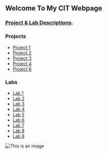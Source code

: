 ## Welcome To My CIT Webpage



### [Project & Lab Descriptions](https://pages.github.com/).

### Projects
- [Project 1]()
- [Project 2]()
- [Project 3]()
- [Project 4]()
- [Project 6]()

### Labs
- [Lab 1]()
- [Lab 2]()
- [Lab 3]()
- [Lab 4]()
- [Lab 5]()
- [Lab 6]()
- [Lab 7]()
- [Lab 8]()
- [Lab 9]()

![This is an image](https://unsplash.com/photos/klMii3cR9iI)




